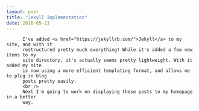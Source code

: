 ```yaml
---
layout: post
title: "Jekyll Implementation"
date: 2016-05-23
---
```

          I've added <a href="https://jekyllrb.com/">Jekyll</a> to my site, and with it 
          restructured pretty much everything! While it's added a few new items to my 
          site directory, it's actually seems pretty lightweight. With it added my site 
          is now using a more efficient templating format, and allows me to plug in blog 
          posts pretty easily.
          <br />
          Next I'm going to work on displaying these posts to my homepage in a better 
          way.